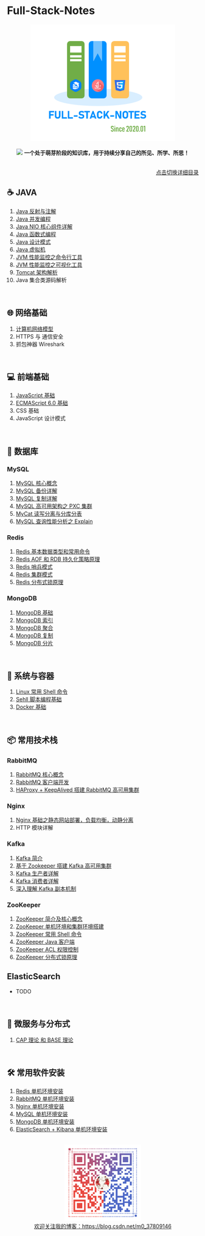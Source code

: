# Full-Stack-Notes

<div align="center"> <img width="380px" src="pictures/full-stack-notes-logo.png"/> </div>
<br/>
<div align="center">
    <img src="pictures/芽.png"/>
    <strong>一个处于萌芽阶段的知识库，用于持续分享自己的所见、所学、所思！</strong>
</div>



<br/>

<p align="right"><a href="../master/CREADME.md">点击切换详细目录</a></p>

## :coffee: JAVA

1. [Java 反射与注解](notes/Java_反射与注解.md)
2. [Java 并发编程](notes/Java_并发编程.md)
3. [Java NIO 核心组件详解](notes/Java_NIO.md)
4. [Java 函数式编程](notes/Java_函数式编程.md)
5. [Java 设计模式](notes/Java_设计模式.md)
6. [Java 虚拟机](notes/Java_虚拟机.md)
7. [JVM 性能监控之命令行工具](notes/JVM_性能监控之命令行工具.md)
8. [JVM 性能监控之可视化工具](notes/JVM_性能监控之可视化工具.md)
9. [Tomcat 架构解析](notes/Tomcat_架构解析.md)
10. Java 集合类源码解析

<br/>

## :globe_with_meridians: 网络基础

1. [计算机网络模型](notes/计算机网络.md)
2. HTTPS 与 通信安全
3. 抓包神器 Wireshark


 <br/>  

## :computer: 前端基础

1. [JavaScript 基础](notes/JavaScript_基础.md)
2. [ECMAScript 6.0 基础](notes/ES6_基础.md)
3. CSS 基础
4. JavaScript 设计模式

<br/>

## :dolphin: 数据库

### MySQL

1. [MySQL 核心概念](notes/MySQL_基础.md)
2. [MySQL 备份详解](notes/MySQL_备份.md)
3. [MySQL 复制详解](notes/MySQL_复制.md)
4. [MySQL 高可用架构之 PXC 集群](notes/MySQL_PXC集群.md)
5. [MyCat 读写分离与分库分表](notes/MySQL_Mycat中间件.md)
6. [MySQL 查询性能分析之 Explain](notes/MySQL_EXPLAIN.md)

### Redis

1. [Redis 基本数据类型和常用命令](notes/Redis_数据类型和常用命令.md)
2. [Redis AOF 和 RDB 持久化策略原理](notes/Redis_持久化.md)
3. [Redis 哨兵模式](notes/Redis_哨兵模式.md)
4. [Redis 集群模式](notes/Redis_集群模式.md)
5. [Redis 分布式锁原理](notes/Redis_分布式锁原理.md)


### MongoDB

1. [MongoDB 基础](notes/MongoDB_基础.md)
2. [MongoDB 索引](notes/MongoDB_索引.md)
3. [MongoDB 聚合](notes/MongoDB_聚合.md)
4. [MongoDB 复制](notes/MongoDB_复制.md)
5. [MongoDB 分片](notes/MongoDB_分片.md)

<br/>

## :whale: 系统与容器

1. [Linux 常用 Shell 命令](notes/Linux_常用Shell命令.md)
2. [Sehll 脚本编程基础](notes/Shell_基础.md)
3. [Docker 基础](notes/Docker_基础.md)

<br/>

##  :package: 常用技术栈


### RabbitMQ

1. [RabbitMQ 核心概念](notes/RabbitMQ_基础.md)
2. [RabbitMQ 客户端开发](notes/RabbitMQ_客户端开发.md)
3. [HAProxy + KeepAlived 搭建 RabbitMQ 高可用集群](notes/RabbitMQ_高可用集群架构.md)

### Nginx

1. [Nginx 基础之静态网站部署，负载均衡，动静分离](notes/Nginx_基础.md)
2. HTTP 模块详解


### Kafka

1. [Kafka 简介](https://github.com/heibaiying/BigData-Notes/blob/master/notes/Kafka简介.md)
2. [基于 Zookeeper 搭建 Kafka 高可用集群](https://github.com/heibaiying/BigData-Notes/blob/master/notes/installation/基于Zookeeper搭建Kafka高可用集群.md)
3. [Kafka 生产者详解](https://github.com/heibaiying/BigData-Notes/blob/master/notes/Kafka生产者详解.md)
4. [Kafka 消费者详解](https://github.com/heibaiying/BigData-Notes/blob/master/notes/Kafka消费者详解.md)
5. [深入理解 Kafka 副本机制](https://github.com/heibaiying/BigData-Notes/blob/master/notes/Kafka深入理解分区副本机制.md)


### ZooKeeper 

1. [ZooKeeper 简介及核心概念](https://github.com/heibaiying/BigData-Notes/blob/master/notes/Zookeeper简介及核心概念.md)
2. [ZooKeeper 单机环境和集群环境搭建](https://github.com/heibaiying/BigData-Notes/blob/master/notes/installation/Zookeeper单机环境和集群环境搭建.md) 
3. [ZooKeeper 常用 Shell 命令](https://github.com/heibaiying/BigData-Notes/blob/master/notes/Zookeeper常用Shell命令.md)
4. [ZooKeeper Java 客户端](https://github.com/heibaiying/BigData-Notes/blob/master/notes/Zookeeper_Java客户端Curator.md)
5. [ZooKeeper  ACL 权限控制](https://github.com/heibaiying/BigData-Notes/blob/master/notes/Zookeeper_ACL权限控制.md)
6. [ZooKeeper 分布式锁原理](notes/ZooKeeper_分布式锁原理.md)

## ElasticSearch

+ TODO





<br/>

## :bullettrain_side: 微服务与分布式

1. [CAP 理论 和 BASE 理论](notes/CAP理论和BASE理论.md)



<br/>

##  :hammer_and_wrench: 常用软件安装

1. [Redis 单机环境安装](notes/installation/Redis单机环境搭建.md)
2. [RabbitMQ 单机环境安装](notes/installation/RabbitMQ单机环境搭建.md)
3. [Nginx 单机环境安装](notes/installation/Nginx编译方式安装.md)
4. [MySQL 单机环境安装](notes/installation/MySQL单机环境搭建.md)
5. [MongoDB 单机环境安装](notes/installation/MongoDB单机环境搭建.md)
6. [ElasticSearch + Kibana 单机环境安装](notes/installation/ElasticSearch+Kibana单机环境搭建.md)

<br>

<div align="center"> <img width="200px" src="pictures/blog-logo.png"/> </div>

<div align="center"> <a href = "https://blog.csdn.net/m0_37809146"> 欢迎关注我的博客：https://blog.csdn.net/m0_37809146</a> </div>
